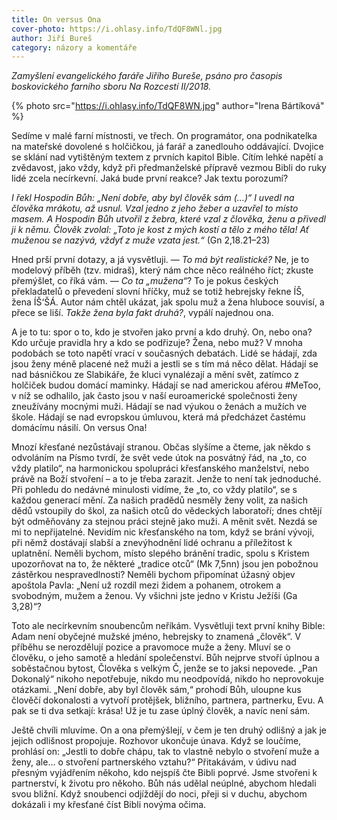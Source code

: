 ```yaml
---
title: On versus Ona
cover-photo: https://i.ohlasy.info/TdQF8WNl.jpg
author: Jiří Bureš
category: názory a komentáře
---
```


*Zamyšlení evangelického faráře Jiřího Bureše, psáno pro časopis boskovického farního sboru Na Rozcestí II/2018.*

{% photo src="https://i.ohlasy.info/TdQF8WN.jpg" author="Irena Bártíková" %}

Sedíme v malé farní místnosti, ve třech. On programátor, ona podnikatelka na mateřské dovolené s holčičkou, já farář a zanedlouho oddávající. Dvojice se sklání nad vytištěným textem z prvních kapitol Bible. Cítím lehké napětí a zvědavost, jako vždy, když při předmanželské přípravě vezmou Bibli do ruky lidé zcela necírkevní. Jaká bude první reakce? Jak textu porozumí?

*I řekl Hospodin Bůh: „Není dobře, aby byl člověk sám (…)“ I uvedl na člověka mrákotu, až usnul. Vzal jedno z jeho žeber a uzavřel to místo masem. A Hospodin Bůh utvořil z žebra, které vzal z člověka, ženu a přivedl ji k němu. Člověk zvolal: „Toto je kost z mých kostí a tělo z mého těla! Ať muženou se nazývá, vždyť z muže vzata jest.“* (Gn 2,18.21–23)

Hned prší první dotazy, a já vysvětluji. — *To má být realistické?* Ne, je to modelový příběh (tzv. midraš), který nám chce něco reálného říct; zkuste přemýšlet, co říká vám. — *Co ta „mužena“*? To je pokus českých překladatelů o převedení slovní hříčky, muž se totiž hebrejsky řekne ÍŠ, žena ÍŠ‘ŠÁ. Autor nám chtěl ukázat, jak spolu muž a žena hluboce souvisí, a přece se liší. *Takže žena byla fakt druhá?*, vypálí najednou ona.

A je to tu: spor o to, kdo je stvořen jako první a kdo druhý.  On, nebo ona? Kdo určuje pravidla hry a kdo se podřizuje? Žena, nebo muž? V mnoha podobách se  toto napětí vrací v současných debatách. Lidé se hádají, zda jsou ženy méně placené než muži a jestli se s tím má něco dělat. Hádají se nad básničkou ze Slabikáře, že kluci vynalézají a mění svět, zatímco z holčiček budou domácí maminky. Hádají se nad americkou aférou #MeToo, v níž se odhalilo, jak často jsou v naší euroamerické společnosti ženy zneužívány mocnými muži. Hádají se nad výukou o ženách a mužích ve škole. Hádají se nad evropskou úmluvou, která má předcházet častému domácímu násilí. On versus Ona!

Mnozí křesťané nezůstávají stranou. Občas slyšíme a čteme, jak někdo s odvoláním na Písmo tvrdí, že svět vede útok na posvátný řád, na „to, co vždy platilo“, na harmonickou spolupráci křesťanského manželství, nebo právě na Boží stvoření – a to je třeba zarazit. Jenže to není tak jednoduché. Při pohledu do nedávné minulosti vidíme, že „to, co vždy platilo“, se s každou generací mění. Za našich pradědů nesměly ženy volit, za našich dědů vstoupily do škol, za našich otců do vědeckých laboratoří; dnes chtějí být odměňovány za stejnou práci stejně jako muži. A měnit svět. Nezdá se mi to nepřijatelné. Nevidím nic křesťanského na tom, když se brání vývoji, při němž dostávají slabší a znevýhodnění lidé ochranu a příležitost k uplatnění. Neměli bychom, místo slepého bránění tradic, spolu s Kristem upozorňovat na to, že některé „tradice otců“ (Mk 7,5nn) jsou jen pobožnou zástěrkou nespravedlnosti? Neměli bychom připomínat úžasný objev apoštola Pavla: „Není už rozdíl mezi židem a pohanem, otrokem a svobodným, mužem a ženou. Vy všichni jste jedno v Kristu Ježíši (Ga 3,28)“?

Toto ale necírkevním snoubencům neříkám. Vysvětluji text první knihy Bible: Adam není obyčejné mužské jméno, hebrejsky to znamená „člověk“. V  příběhu se nerozdělují pozice a pravomoce muže a ženy. Mluví se o člověku, o jeho samotě a hledání společenství. Bůh nejprve stvoří úplnou a soběstačnou bytost, Člověka s velkým Č, jenže se to jaksi nepovede. „Pan Dokonalý“ nikoho nepotřebuje, nikdo mu neodpovídá, nikdo ho neprovokuje otázkami. „Není dobře, aby byl člověk sám,“ prohodí Bůh, uloupne kus člověčí dokonalosti a vytvoří protějšek, bližního, partnera, partnerku, Evu. A pak se ti dva setkají: krása! Už je tu zase úplný člověk, a navíc není sám.

Ještě chvíli mluvíme. On a ona přemýšlejí, v čem je ten druhý odlišný a jak je jejich odlišnost propojuje. Rozhovor ukončuje únava. Když se loučíme, prohlásí on: „Jestli to dobře chápu, tak to vlastně nebylo o stvoření muže a ženy, ale… o stvoření partnerského vztahu?“ Přitakávám, v údivu nad přesným vyjádřením někoho, kdo nejspíš čte Bibli poprvé. Jsme stvořeni k partnerství, k životu pro někoho. Bůh nás udělal neúplné, abychom hledali svou bližní. Když snoubenci odjíždějí do noci, přeji si v duchu, abychom dokázali i my křesťané číst Bibli novýma očima.

